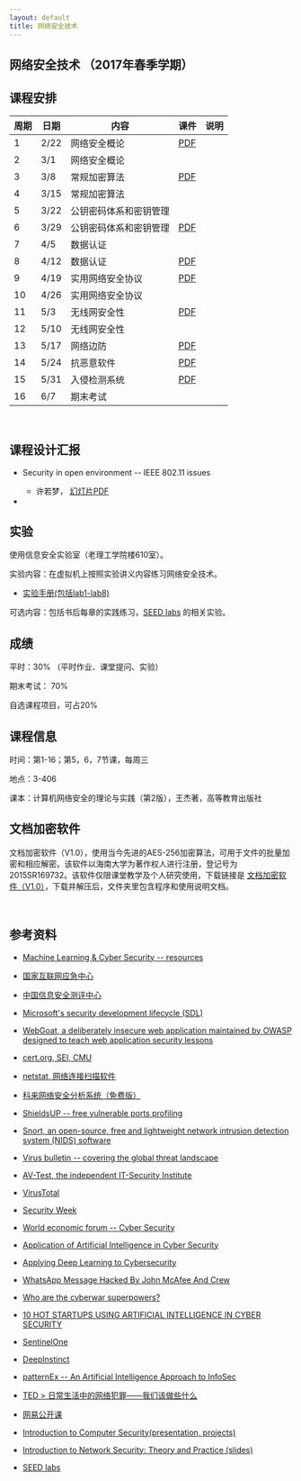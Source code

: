 ```yaml
---
layout: default
title: 网络安全技术
---
```


网络安全技术 （2017年春季学期）
-------------------------------

课程安排
--------

| 周期 | 日期 | 内容                   | 课件                | 说明 |
|------|------|------------------------|---------------------|------|
| 1    | 2/22 | 网络安全概论           | [PDF](Chapter1.pdf) |      |
| 2    | 3/1  | 网络安全概论           |                     |      |
| 3    | 3/8  | 常规加密算法           | [PDF](Chapter2.pdf) |      |
| 4    | 3/15 | 常规加密算法           |                     |      |
| 5    | 3/22 | 公钥密码体系和密钥管理 |                     |      |
| 6    | 3/29 | 公钥密码体系和密钥管理 | [PDF](Chapter3.pdf) |      |
| 7    | 4/5  | 数据认证               |                     |      |
| 8    | 4/12 | 数据认证               | [PDF](Chapter4.pdf) |      |
| 9    | 4/19 | 实用网络安全协议       | [PDF](Chapter5.pdf) |      |
| 10   | 4/26 | 实用网络安全协议       |                     |      |
| 11   | 5/3  | 无线网安全性           | [PDF](Chapter6.pdf) |      |
| 12   | 5/10 | 无线网安全性           |                     |      |
| 13   | 5/17 | 网络边防               | [PDF](Chapter7.pdf) |      |
| 14   | 5/24 | 抗恶意软件             | [PDF](Chapter8.pdf) |      |
| 15   | 5/31 | 入侵检测系统           | [PDF](Chapter9.pdf) |      |
| 16   | 6/7  | 期末考试               |                     |      |

 

课程设计汇报
------------

-   Security in open environment -- IEEE 802.11 issues

    -   许若梦， [幻灯片PDF](Security_in_open_environment_Xu.pdf)

 
-

实验
----

使用信息安全实验室（老理工学院楼610室）。

实验内容：在虚拟机上按照实验讲义内容练习网络安全技术。

-   [实验手册(包括lab1-lab8)](lab.zip)

可选内容：包括书后每章的实践练习，[SEED
labs](http://www.cis.syr.edu/~wedu/seed/labs.html) 的相关实验。

成绩
----

平时：30% （平时作业、课堂提问、实验）

期末考试： 70%

自选课程项目，可占20%

课程信息
--------

时间：第1-16；第5，6，7节课，每周三

地点：3-406

课本：计算机网络安全的理论与实践（第2版），王杰著，高等教育出版社

文档加密软件
------------

文档加密软件（V1.0），使用当今先进的AES-256加密算法，可用于文件的批量加密和相应解密。该软件以海南大学为著作权人进行注册，登记号为2015SR169732。该软件仅限课堂教学及个人研究使用，下载链接是
[文档加密软件（V1.0）](文档加密软件包.zip)，下载并解压后，文件夹里包含程序和使用说明文档。

 

参考资料
--------

-   [Machine Learning & Cyber Security --
    resources](http://www.kdnuggets.com/2017/01/machine-learning-cyber-security.html)

-   [国家互联网应急中心](http://www.cert.org.cn/)

-   [中国信息安全测评中心](http://www.itsec.gov.cn/)

-   [Microsoft's security development lifecycle
    (SDL)](https://www.microsoft.com/en-us/sdl/default.aspx)

-   [WebGoat, a deliberately insecure web application maintained by OWASP
    designed to teach web application security
    lessons](https://github.com/WebGoat/WebGoat)

-   [cert.org, SEI, CMU](www.cert.org)

-   [netstat, 网络连接扫描软件](https://linux.cn/article-2434-1.html)

-   [科来网络安全分析系统（免费版）](http://www.colasoft.com.cn/)

-   [ShieldsUP -- free vulnerable ports
    profiling](https://www.grc.com/x/ne.dll?bh0bkyd2)

-   [Snort, an open-source, free and lightweight network intrusion detection
    system (NIDS) software](https://www.snort.org/)

-   [Virus bulletin -- covering the global threat
    landscape](https://www.virusbulletin.com/)

-   [AV-Test, the independent IT-Security
    Institute](https://www.av-test.org/en/)

-   [VirusTotal](https://www.virustotal.com/)

-   [Security Week](http://www.securityweek.com/)

-   [World economic forum -- Cyber
    Security](https://www.weforum.org/agenda/archive/cyber-security)

-   [Application of Artificial Intelligence in Cyber
    Security](http://www.cyberisk.biz/application-artificial-intelligence-in-cyber-security/)

-   [Applying Deep Learning to
    Cybersecurity](http://blogs.infosecurityeurope.com/applying-deep-learning-to-cybersecurity/)

-   [WhatsApp Message Hacked By John McAfee And
    Crew](http://cybersecurityventures.com/whatsapp-message-hacked-by-john-mcafee-and-crew/)

-   [Who are the cyberwar
    superpowers?](https://www.weforum.org/agenda/2016/05/who-are-the-cyberwar-superpowers?utm_content=buffer4493b&utm_medium=social&utm_source=twitter.com&utm_campaign=buffer)

-   [10 HOT STARTUPS USING ARTIFICIAL INTELLIGENCE IN CYBER
    SECURITY](http://blog.ventureradar.com/2016/03/11/10-hot-startups-using-artificial-intelligence-in-cyber-security/)

-   [SentinelOne](https://sentinelone.com/company/leadership-team/)

-   [DeepInstinct](http://www.deepinstinct.com/#/about-us)

-   [patternEx -- An Artificial Intelligence Approach to
    InfoSec](https://www.patternex.com/technology)

-   [TED \>
    日常生活中的网络犯罪——我们该做些什么](http://open.163.com/movie/2014/3/3/L/M9KC5G9MO_M9KGSBV3L.html)

-   [网易公开课](http://c.open.163.com/search/search.htm?query=%E7%BD%91%E7%BB%9C%E5%AE%89%E5%85%A8)

-   [Introduction to Computer Security(presentation,
    projects)](http://www.securitybook.net/)

-   [Introduction to Network Security: Theory and Practice
    (slides)](http://www.cs.uml.edu/~wang/NetSec/)

-   [SEED labs](http://www.cis.syr.edu/~wedu/seed/labs.html)
